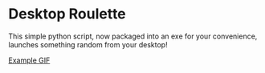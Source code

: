 # Desktop Roulette
This simple python script, now packaged into an exe for your convenience, launches something random from your desktop!

[Example GIF](https://i.imgur.com/mvRdzpF.gif)
